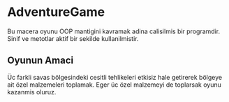 # AdventureGame
Bu macera oyunu OOP mantigini kavramak adina calisilmis bir programdir. Sinif ve metotlar aktif bir sekilde kullanilmistir. 


## Oyunun Amaci
Üc farkli savas bölgesindeki cesitli tehlikeleri etkisiz hale getirerek bölgeye ait özel malzemeleri toplamak. 
Eger üc özel malzemeyi de toplarsak oyunu kazanmis oluruz. 
